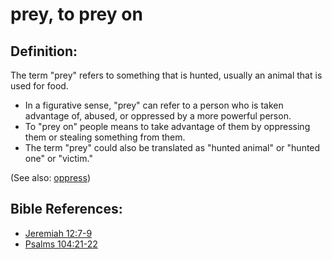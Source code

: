 # prey, to prey on #

## Definition: ##

The term "prey" refers to something that is hunted, usually an animal that is used for food.

* In a figurative sense, "prey" can refer to a person who is taken advantage of, abused, or oppressed by a more powerful person.
* To "prey on" people means to take advantage of them by oppressing them or stealing something from them.
* The term "prey" could also be translated as "hunted animal" or "hunted one" or "victim."

(See also: [oppress](../kt/oppress.md))

## Bible References: ##

* [Jeremiah 12:7-9](https://door43.org/en/bible/notes/jer/12/07)
* [Psalms 104:21-22](https://door43.org/en/bible/notes/psa/104/021)


